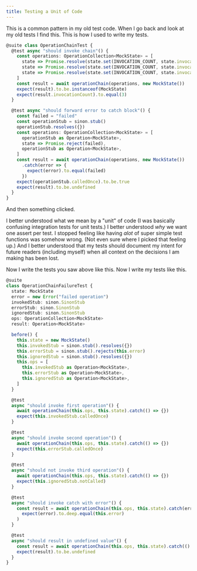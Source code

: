 ```yaml
---
title: Testing a Unit of Code
---
```


This is a common pattern in my old test code.
When I go back and look at my old tests I find this.
This is how I used to write my tests.

```ts
@suite class OperationChainTest {
  @test async "should invoke chain"() {
    const operations: OperationCollection<MockState> = [
      state => Promise.resolve(state.set(INVOCATION_COUNT, state.invocationCount + 1)),
      state => Promise.resolve(state.set(INVOCATION_COUNT, state.invocationCount + 1)),
      state => Promise.resolve(state.set(INVOCATION_COUNT, state.invocationCount + 1)),
    ]
    const result = await operationChain(operations, new MockState())
    expect(result).to.be.instanceof(MockState)
    expect(result.invocationCount).to.equal(3)
  }

  @test async "should forward error to catch block"() {
    const failed = "failed"
    const operationStub = sinon.stub()
    operationStub.resolves({})
    const operations: OperationCollection<MockState> = [
      operationStub as Operation<MockState>,
      state => Promise.reject(failed),
      operationStub as Operation<MockState>,
    ]
    const result = await operationChain(operations, new MockState())
      .catch(error => {
        expect(error).to.equal(failed)
      })
    expect(operationStub.calledOnce).to.be.true
    expect(result).to.be.undefined
  }
}
```

And then something clicked.

I better understood what we mean by a "unit" of code (I was basically confusing integration tests for unit tests.) I better understood _why_ we want one assert per test. I stopped feeling like having _alot_ of super simple test functions was somehow wrong. (Not even sure where I picked that feeling up.) And I better understood that my tests should document my intent for future readers (including myself) when all context on the decisions I am making has been lost.

Now I write the tests you saw above like this.
Now I write my tests like this.

```ts
@suite
class OperationChainFailureTest {
  state: MockState
  error = new Error("failed operation")
  invokedStub: sinon.SinonStub
  errorStub: sinon.SinonStub
  ignoredStub: sinon.SinonStub
  ops: OperationCollection<MockState>
  result: Operation<MockState>

  before() {
    this.state = new MockState()
    this.invokedStub = sinon.stub().resolves({})
    this.errorStub = sinon.stub().rejects(this.error)
    this.ignoredStub = sinon.stub().resolves({})
    this.ops = [
      this.invokedStub as Operation<MockState>,
      this.errorStub as Operation<MockState>,
      this.ignoredStub as Operation<MockState>,
    ]
  }

  @test
  async "should invoke first operation"() {
    await operationChain(this.ops, this.state).catch(() => {})
    expect(this.invokedStub.calledOnce)
  }

  @test
  async "should invoke second operation"() {
    await operationChain(this.ops, this.state).catch(() => {})
    expect(this.errorStub.calledOnce)
  }

  @test
  async "should not invoke third operation"() {
    await operationChain(this.ops, this.state).catch(() => {})
    expect(this.ignoredStub.notCalled)
  }

  @test
  async "should invoke catch with error"() {
    const result = await operationChain(this.ops, this.state).catch(error =>
      expect(error).to.deep.equal(this.error)
    )
  }

  @test
  async "should result in undefined value"() {
    const result = await operationChain(this.ops, this.state).catch(() => {})
    expect(result).to.be.undefined
  }
}
```
